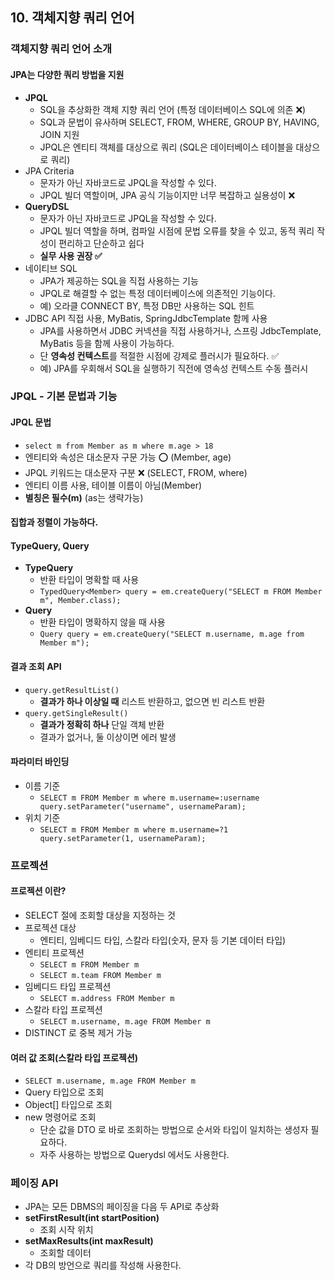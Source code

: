 ## 10. 객체지향 쿼리 언어

### 객체지향 쿼리 언어 소개
#### JPA는 다양한 쿼리 방법을 지원
- **JPQL**
  - SQL을 추상화한 객체 지향 쿼리 언어 (특정 데이터베이스 SQL에 의존 ❌)
  - SQL과 문법이 유사하며 SELECT, FROM, WHERE, GROUP BY, HAVING, JOIN 지원
  - JPQL은 엔티티 객체를 대상으로 쿼리 (SQL은 데이터베이스 테이블을 대상으로 쿼리)
- JPA Criteria
  - 문자가 아닌 자바코드로 JPQL을 작성할 수 있다.
  - JPQL 빌더 역할이며, JPA 공식 기능이지만 너무 복잡하고 실용성이 ❌
- **QueryDSL**
  - 문자가 아닌 자바코드로 JPQL을 작성할 수 있다.
  - JPQL 빌더 역할을 하며, 컴파일 시점에 문법 오류를 찾을 수 있고, 동적 쿼리 작성이 편리하고 단순하고 쉽다
  - **실무 사용 권장 ✅**
- 네이티브 SQL
  - JPA가 제공하는 SQL을 직접 사용하는 기능
  - JPQL로 해결할 수 없는 특정 데이터베이스에 의존적인 기능이다.
  - 예) 오라클 CONNECT BY, 특정 DB만 사용하는 SQL 힌트
- JDBC API 직접 사용, MyBatis, SpringJdbcTemplate 함께 사용
  - JPA를 사용하면서 JDBC 커넥션을 직접 사용하거나, 스프링 JdbcTemplate, MyBatis 등을 함께 사용이 가능하다.
  - 단 **영속성 컨텍스트**를 적절한 시점에 강제로 플러시가 필요하다. ✅
  - 예) JPA를 우회해서 SQL을 실행하기 직전에 영속성 컨텍스트 수동 플러시


### JPQL - 기본 문법과 기능
#### JPQL 문법
- `select m from Member as m where m.age > 18`
- 엔티티와 속성은 대소문자 구문 가능 ⭕️ (Member, age)
- JPQL 키워드는 대소문자 구분 ❌ (SELECT, FROM, where)
- 엔티티 이름 사용, 테이블 이름이 아님(Member)
- **별칭은 필수(m)** (as는 생략가능)

#### 집합과 정렬이 가능하다.

#### TypeQuery, Query
- **TypeQuery**
  - 반환 타입이 명확할 때 사용
  - `TypedQuery<Member> query = em.createQuery("SELECT m FROM Member m", Member.class);`
- **Query**
  - 반환 타입이 명확하지 않을 때 사용
  - `Query query = em.createQuery("SELECT m.username, m.age from Member m");`

#### 결과 조회 API
- `query.getResultList()`
  - **결과가 하나 이상일 때** 리스트 반환하고, 없으면 빈 리스트 반환
- `query.getSingleResult()`
  - **결과가 정확히 하나** 단일 객체 반환
  - 결과가 없거나, 둘 이상이면 에러 발생

#### 파라미터 바인딩
- 이름 기준
  - `SELECT m FROM Member m where m.username=:username
    query.setParameter("username", usernameParam);`
- 위치 기준
  - `SELECT m FROM Member m where m.username=?1
    query.setParameter(1, usernameParam);`


### 프로젝션
#### 프로젝션 이란?
- SELECT 절에 조회할 대상을 지정하는 것
- 프로젝션 대상
  - 엔티티, 임베디드 타입, 스칼라 타입(숫자, 문자 등 기본 데이터 타입)
- 엔티티 프로젝션
  - `SELECT m FROM Member m`
  - `SELECT m.team FROM Member m`
- 임베디드 타입 프로젝션
  - `SELECT m.address FROM Member m`
- 스칼라 타입 프로젝션
  - `SELECT m.username, m.age FROM Member m`
- DISTINCT 로 중복 제거 가능

#### 여러 값 조회(스칼라 타입 프로젝션)
- `SELECT m.username, m.age FROM Member m`
- Query 타입으로 조회
- Object[] 타입으로 조회
- new 명령어로 조회
  - 단순 값을 DTO 로 바로 조회하는 방법으로 순서와 타입이 일치하는 생성자 필요하다.
  - 자주 사용하는 방법으로 Querydsl 에서도 사용한다.


### 페이징 API
- JPA는 모든 DBMS의 페이징을 다음 두 API로 추상화
- **setFirstResult(int startPosition)**
  - 조회 시작 위치
- **setMaxResults(int maxResult)**
  - 조회할 데이터  
- 각 DB의 방언으로 쿼리를 작성해 사용한다.
